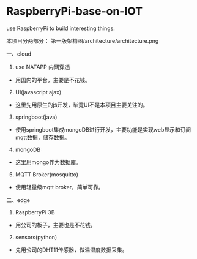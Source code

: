 # RaspberryPi-base-on-IOT
use RaspberryPi to build interesting things.

本项目分两部分：
第一版架构图/architecture/architecture.png

一、cloud

1. use NATAPP 内网穿透
* 用国内的平台，主要是不花钱。
2. UI(javascript ajax)
* 这里先用原生的js开发，毕竟UI不是本项目主要关注的。
3. springboot(java)
* 使用springboot集成mongoDB进行开发，主要功能是实现web显示和订阅mqtt数据，储存数据。
4. mongoDB
* 这里用mongo作为数据库。
5. MQTT Broker(mosquitto)
* 使用轻量级mqtt broker，简单可靠。


二、edge

1. RaspberryPi 3B
* 用公司的板子，主要也是不花钱。
2. sensors(python)
* 先用公司的DHT11传感器，做温湿度数据采集。
